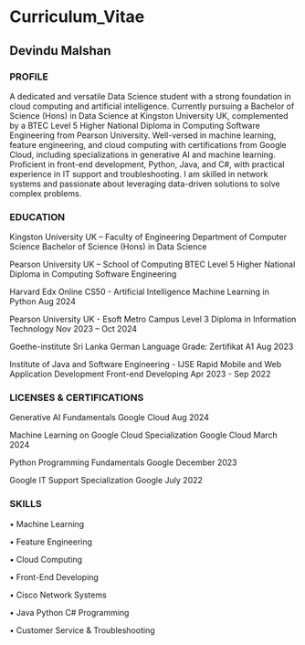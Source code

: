 # Curriculum_Vitae

## Devindu Malshan

### PROFILE

A dedicated and versatile Data Science student with a strong foundation in cloud computing and artificial intelligence. Currently pursuing a Bachelor of Science (Hons) in Data Science at Kingston University UK, complemented by a BTEC Level 5 Higher National Diploma in Computing Software Engineering from Pearson University. Well-versed in machine learning, feature engineering, and cloud computing with certifications from Google Cloud, including specializations in generative AI and machine learning. Proficient in front-end development, Python, Java, and C#, with practical experience in IT support and troubleshooting. I am skilled in network systems and passionate about leveraging data-driven solutions to solve complex problems.

### EDUCATION
  
Kingston University UK – Faculty of Engineering
Department of Computer Science
Bachelor of Science (Hons) in Data Science

Pearson University UK – School of Computing
BTEC Level 5 Higher National Diploma in Computing Software Engineering

Harvard Edx Online
CS50 - Artificial Intelligence Machine Learning in Python
Aug 2024

Pearson University UK - Esoft Metro Campus
Level 3 Diploma in Information Technology
Nov 2023 – Oct 2024

Goethe-institute Sri Lanka
German Language
Grade: Zertifikat A1
Aug 2023

Institute of Java and Software Engineering - IJSE
Rapid Mobile and Web Application Development 
Front-end Developing
Apr 2023 - Sep 2022

### LICENSES & CERTIFICATIONS 

Generative AI Fundamentals 
Google Cloud
Aug 2024

Machine Learning on Google Cloud Specialization
Google Cloud
March 2024

Python Programming Fundamentals
Google
December 2023

Google IT Support Specialization
Google
July 2022

### SKILLS 

•	Machine Learning

•	Feature Engineering

•	Cloud Computing

• Front-End Developing

•	Cisco Network Systems

• Java Python C# Programming

•	Customer Service & Troubleshooting
